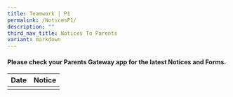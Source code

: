 ```yaml
---
title: Teamwork | P1
permalink: /NoticesP1/
description: ""
third_nav_title: Notices To Parents
variant: markdown
---
```

#### Please check your **Parents Gateway** app for the latest Notices and Forms.





| Date | Notice |
| --- | ----- |
|  |  |